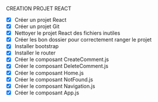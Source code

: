 CREATION PROJET REACT

- [x]  Créer un projet React
- [x]   Créer un projet Git
- [x]  Nettoyer le projet React des fichiers inutiles
- [x] Créer les bon dossier pour correctement ranger le projet
- [x]  Installer bootstrap
- [x]  Installer le router
- [x]  Créer le composant CreateComment.js
- [x]  Créer le composant DeleteComment.js
- [x]  Créer le composant Home.js
- [x]  Créer le composant NotFound.js
- [x]  Créer le composant Navigation.js
- [x]  Créer le composant App.js
